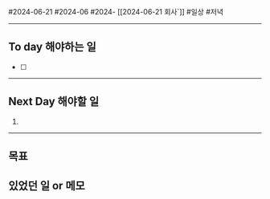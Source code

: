 #2024-06-21 #2024-06 #2024- [[2024-06-21 회사`]]
#일상 #저녁 

---
## To day 해야하는 일
- [ ] 

---
## Next Day 해야할 일
1. 

---

## 목표 


## 있었던 일  or 메모

